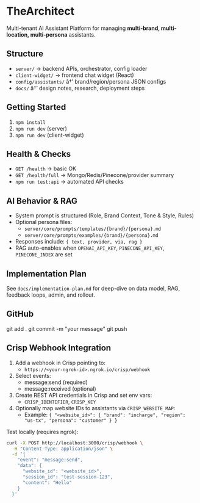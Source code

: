 ﻿# TheArchitect

Multi-tenant AI Assistant Platform for managing **multi-brand, multi-location, multi-persona** assistants.

## Structure

- `server/` → backend APIs, orchestrator, config loader
- `client-widget/` → frontend chat widget (React)
- `config/assistants/` â†’ brand/region/persona JSON configs
- `docs/` â†’ design notes, research, deployment steps

## Getting Started

1. `npm install`
2. `npm run dev` (server)
3. `npm run dev` (client-widget)

## Health & Checks

- `GET /health` → basic OK
- `GET /health/full` → Mongo/Redis/Pinecone/provider summary
- `npm run test:api` → automated API checks

## AI Behavior & RAG

- System prompt is structured (Role, Brand Context, Tone & Style, Rules)
- Optional persona files:
  - `server/core/prompts/templates/{brand}/{persona}.md`
  - `server/core/prompts/examples/{brand}/{persona}.md`
- Responses include: `{ text, provider, via, rag }`
- RAG auto-enables when `OPENAI_API_KEY`, `PINECONE_API_KEY`, `PINECONE_INDEX` are set

## Implementation Plan

See `docs/implementation-plan.md` for deep-dive on data model, RAG, feedback loops, admin, and rollout.

## GitHub

git add .
git commit -m "your message"
git push

## Crisp Webhook Integration

1. Add a webhook in Crisp pointing to:
   - `https://<your-ngrok-id>.ngrok.io/crisp/webhook`
2. Select events:
   - message:send (required)
   - message:received (optional)
3. Create REST API credentials in Crisp and set env vars:
   - `CRISP_IDENTIFIER`, `CRISP_KEY`
4. Optionally map website IDs to assistants via `CRISP_WEBSITE_MAP`:
   - Example: `{ "<website_id>": { "brand": "incharge", "region": "us-tx", "persona": "customer" } }`

Test locally (requires ngrok):

```bash
curl -X POST http://localhost:3000/crisp/webhook \
  -H "Content-Type: application/json" \
  -d '{
    "event": "message:send",
    "data": {
      "website_id": "<website_id>",
      "session_id": "test-session-123",
      "content": "Hello"
    }
  }'
```


